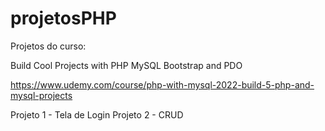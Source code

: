 # projetosPHP
Projetos do curso: 

Build Cool Projects with PHP MySQL Bootstrap and PDO

https://www.udemy.com/course/php-with-mysql-2022-build-5-php-and-mysql-projects 

Projeto 1 - Tela de Login
Projeto 2 - CRUD
